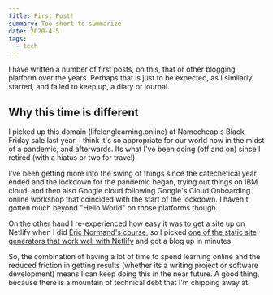 ```yaml
---
title: First Post!
summary: Too short to summarize
date: 2020-4-5
tags:
  - tech
---
```

I have written a number of first posts, on this, that or other blogging platform over the years.  Perhaps that is just to be expected, as I similarly started, and failed to keep up, a diary or journal. 

## Why this time is different

I picked up this domain (lifelonglearning.online) at Namecheap's Black Friday sale last year.  I think it's so appropriate for our world now in the midst of a pandemic, and afterwards.  Its what I've been doing (off and on) since I retired (with a hiatus or two for travel).

I've been getting more into the swing of things since the catechetical year ended and the lockdown for the pandemic began, trying out things on IBM cloud, and then also Google cloud following Google's Cloud Onboarding online workshop that coincided with the start of the lockdown. I haven't gotten much beyond "Hello World" on those platforms though.

On the other hand I re-experienced how easy it was to get a site up on Netlify when I did [Eric Normand's course](https://purelyfunctional.tv/courses/markdown-editor/), so I picked [one of the static site generators that work well with Netlify](https://www.11ty.dev/) and got a blog up in minutes.

So, the combination of having a lot of time to spend learning online and the reduced friction in getting results (whether its a writing project or software development) means I can keep doing this in the near future.  A good thing, because there is a mountain of technical debt that I'm chipping away at.
